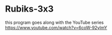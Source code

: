 # Rubiks-3x3
this program goes along with the YouTube series
https://www.youtube.com/watch?v=6coW-92ylmY
